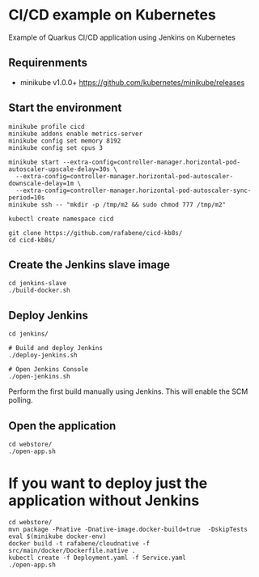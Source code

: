 # CI/CD example on Kubernetes
Example of Quarkus CI/CD application using Jenkins on Kubernetes

## Requirenments

- minikube v1.0.0+ <https://github.com/kubernetes/minikube/releases>

## Start the environment

```
minikube profile cicd
minikube addons enable metrics-server
minikube config set memory 8192
minikube config set cpus 3

minikube start --extra-config=controller-manager.horizontal-pod-autoscaler-upscale-delay=30s \
  --extra-config=controller-manager.horizontal-pod-autoscaler-downscale-delay=1m \
  --extra-config=controller-manager.horizontal-pod-autoscaler-sync-period=10s
minikube ssh -- "mkdir -p /tmp/m2 && sudo chmod 777 /tmp/m2"

kubectl create namespace cicd

git clone https://github.com/rafabene/cicd-kb8s/
cd cicd-kb8s/
```

## Create the Jenkins slave image

```
cd jenkins-slave
./build-docker.sh
```


## Deploy Jenkins

```
cd jenkins/

# Build and deploy Jenkins
./deploy-jenkins.sh

# Open Jenkins Console
./open-jenkins.sh

```

Perform the first build manually using Jenkins. This will enable the SCM polling.

## Open the application

```
cd webstore/
./open-app.sh
```

# If you want to deploy just the application without Jenkins

```
cd webstore/
mvn package -Pnative -Dnative-image.docker-build=true  -DskipTests
eval $(minikube docker-env)
docker build -t rafabene/cloudnative -f src/main/docker/Dockerfile.native .
kubectl create -f Deployment.yaml -f Service.yaml
./open-app.sh
```
